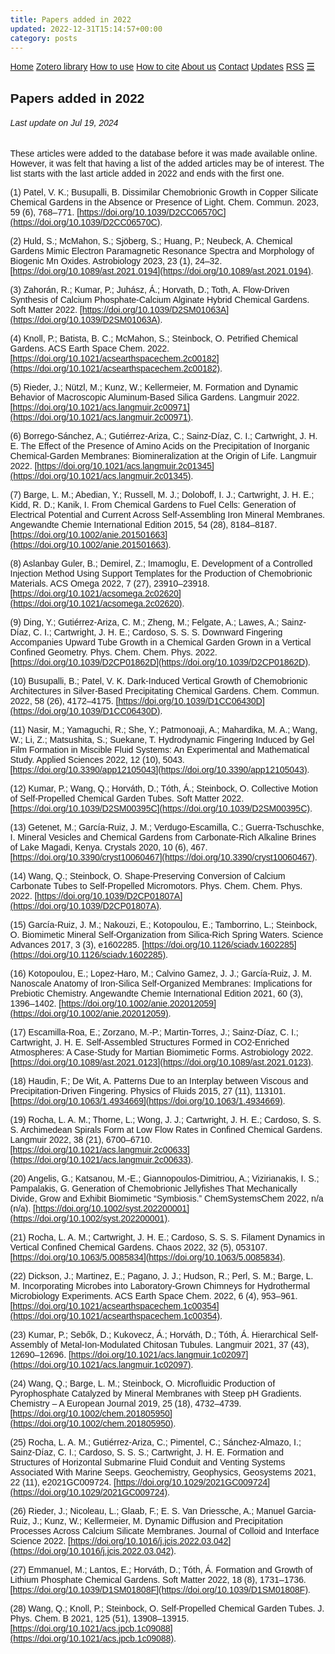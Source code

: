 ```yaml
---
title: Papers added in 2022
updated: 2022-12-31T15:14:57+00:00
category: posts
---
```


<html>
<head>
<meta name="viewport" content="width=device-width, initial-scale=1">
<link rel="stylesheet" href="https://cdnjs.cloudflare.com/ajax/libs/font-awesome/4.7.0/css/font-awesome.min.css">
<style>
body {margin:0;font-family:Arial}

.topnav {
  overflow: hidden;
  background-color: #333;
}

.topnav a {
  float: left;
  display: block;
  color: #f2f2f2;
  text-align: center;
  padding: 14px 16px;
  text-decoration: none;
  font-size: 17px;
}

.active {
  background-color: royalblue;
  color: white;
}

.topnav .icon {
  display: none;
}

.dropdown {
  float: left;
  overflow: hidden;
}

.dropdown .dropbtn {
  font-size: 17px;    
  border: none;
  outline: none;
  color: white;
  padding: 14px 16px;
  background-color: inherit;
  font-family: inherit;
  margin: 0;
}

.dropdown-content {
  display: none;
  position: absolute;
  background-color: #f9f9f9;
  min-width: 160px;
  box-shadow: 0px 8px 16px 0px rgba(0,0,0,0.2);
  z-index: 1;
}

.dropdown-content a {
  float: none;
  color: black;
  padding: 12px 16px;
  text-decoration: none;
  display: block;
  text-align: left;
}

.topnav a:hover, .dropdown:hover .dropbtn {
  background-color: #555;
  color: white;
}

.dropdown-content a:hover {
  background-color: #ddd;
  color: black;
}

.dropdown:hover .dropdown-content {
  display: block;
}

@media screen and (max-width: 600px) {
  .topnav a:not(:first-child), .dropdown .dropbtn {
    display: none;
  }
  .topnav a.icon {
    float: right;
    display: block;
  }
}

@media screen and (max-width: 600px) {
  .topnav.responsive {position: relative;}
  .topnav.responsive .icon {
    position: absolute;
    right: 0;
    top: 0;
  }
  .topnav.responsive a {
    float: none;
    display: block;
    text-align: left;
  }
  .topnav.responsive .dropdown {float: none;}
  .topnav.responsive .dropdown-content {position: relative;}
  .topnav.responsive .dropdown .dropbtn {
    display: block;
    width: 100%;
    text-align: left;
  }
}
</style>
</head>
<body>

<div class="topnav" id="myTopnav">
  <a href="https://cpimentelguerra.com/chemobrionics/">Home</a>
  <a href="https://cpimentelguerra.com/chemobrionics/zotero">Zotero library</a>
  <a href="https://cpimentelguerra.com/chemobrionics/howtouse">How to use</a>
  <a href="https://cpimentelguerra.com/chemobrionics/howtocite">How to cite</a>
  <a href="https://cpimentelguerra.com/chemobrionics/about">About us</a>
  <a href="https://cpimentelguerra.com/#contact">Contact</a>
  <a class="active" href="https://cpimentelguerra.com/chemobrionics/updates">Updates</a>
  <a href="https://cpimentelguerra.com/chemobrionics/feed.xml">RSS</a>
  <a href="javascript:void(0);" style="font-size:15px;" class="icon" onclick="myFunction()">&#9776;</a>
</div>

<script>
function myFunction() {
  var x = document.getElementById("myTopnav");
  if (x.className === "topnav") {
    x.className += " responsive";
  } else {
    x.className = "topnav";
  }
}
</script>

</body>
</html>

## Papers added in 2022
###### Last update on Jul 19, 2024

These articles were added to the database before it was made available online. However, it was felt that having a list of the added articles may be of interest. The list starts with the last article added in 2022 and ends with the first one.

(1) Patel, V. K.; Busupalli, B. Dissimilar Chemobrionic Growth in Copper Silicate Chemical Gardens in the Absence or Presence of Light. Chem. Commun. 2023, 59 (6), 768–771. [https://doi.org/10.1039/D2CC06570C](https://doi.org/10.1039/D2CC06570C).

(2) Huld, S.; McMahon, S.; Sjöberg, S.; Huang, P.; Neubeck, A. Chemical Gardens Mimic Electron Paramagnetic Resonance Spectra and Morphology of Biogenic Mn Oxides. Astrobiology 2023, 23 (1), 24–32. [https://doi.org/10.1089/ast.2021.0194](https://doi.org/10.1089/ast.2021.0194).

(3) Zahorán, R.; Kumar, P.; Juhász, Á.; Horvath, D.; Toth, A. Flow-Driven Synthesis of Calcium Phosphate-Calcium Alginate Hybrid Chemical Gardens. Soft Matter 2022. [https://doi.org/10.1039/D2SM01063A](https://doi.org/10.1039/D2SM01063A).

(4) Knoll, P.; Batista, B. C.; McMahon, S.; Steinbock, O. Petrified Chemical Gardens. ACS Earth Space Chem. 2022. [https://doi.org/10.1021/acsearthspacechem.2c00182](https://doi.org/10.1021/acsearthspacechem.2c00182).

(5) Rieder, J.; Nützl, M.; Kunz, W.; Kellermeier, M. Formation and Dynamic Behavior of Macroscopic Aluminum-Based Silica Gardens. Langmuir 2022. [https://doi.org/10.1021/acs.langmuir.2c00971](https://doi.org/10.1021/acs.langmuir.2c00971).

(6) Borrego-Sánchez, A.; Gutiérrez-Ariza, C.; Sainz-Díaz, C. I.; Cartwright, J. H. E. The Effect of the Presence of Amino Acids on the Precipitation of Inorganic Chemical-Garden Membranes: Biomineralization at the Origin of Life. Langmuir 2022. [https://doi.org/10.1021/acs.langmuir.2c01345](https://doi.org/10.1021/acs.langmuir.2c01345).

(7) Barge, L. M.; Abedian, Y.; Russell, M. J.; Doloboff, I. J.; Cartwright, J. H. E.; Kidd, R. D.; Kanik, I. From Chemical Gardens to Fuel Cells: Generation of Electrical Potential and Current Across Self-Assembling Iron Mineral Membranes. Angewandte Chemie International Edition 2015, 54 (28), 8184–8187. [https://doi.org/10.1002/anie.201501663](https://doi.org/10.1002/anie.201501663).

(8) Aslanbay Guler, B.; Demirel, Z.; Imamoglu, E. Development of a Controlled Injection Method Using Support Templates for the Production of Chemobrionic Materials. ACS Omega 2022, 7 (27), 23910–23918. [https://doi.org/10.1021/acsomega.2c02620](https://doi.org/10.1021/acsomega.2c02620).

(9) Ding, Y.; Gutiérrez-Ariza, C. M.; Zheng, M.; Felgate, A.; Lawes, A.; Sainz-Díaz, C. I.; Cartwright, J. H. E.; Cardoso, S. S. S. Downward Fingering Accompanies Upward Tube Growth in a Chemical Garden Grown in a Vertical Confined Geometry. Phys. Chem. Chem. Phys. 2022. [https://doi.org/10.1039/D2CP01862D](https://doi.org/10.1039/D2CP01862D).

(10) Busupalli, B.; Patel, V. K. Dark-Induced Vertical Growth of Chemobrionic Architectures in Silver-Based Precipitating Chemical Gardens. Chem. Commun. 2022, 58 (26), 4172–4175. [https://doi.org/10.1039/D1CC06430D](https://doi.org/10.1039/D1CC06430D).

(11) Nasir, M.; Yamaguchi, R.; She, Y.; Patmonoaji, A.; Mahardika, M. A.; Wang, W.; Li, Z.; Matsushita, S.; Suekane, T. Hydrodynamic Fingering Induced by Gel Film Formation in Miscible Fluid Systems: An Experimental and Mathematical Study. Applied Sciences 2022, 12 (10), 5043. [https://doi.org/10.3390/app12105043](https://doi.org/10.3390/app12105043).

(12) Kumar, P.; Wang, Q.; Horváth, D.; Tóth, Á.; Steinbock, O. Collective Motion of Self-Propelled Chemical Garden Tubes. Soft Matter 2022. [https://doi.org/10.1039/D2SM00395C](https://doi.org/10.1039/D2SM00395C).

(13) Getenet, M.; García-Ruiz, J. M.; Verdugo-Escamilla, C.; Guerra-Tschuschke, I. Mineral Vesicles and Chemical Gardens from Carbonate-Rich Alkaline Brines of Lake Magadi, Kenya. Crystals 2020, 10 (6), 467. [https://doi.org/10.3390/cryst10060467](https://doi.org/10.3390/cryst10060467).

(14) Wang, Q.; Steinbock, O. Shape-Preserving Conversion of Calcium Carbonate Tubes to Self-Propelled Micromotors. Phys. Chem. Chem. Phys. 2022. [https://doi.org/10.1039/D2CP01807A](https://doi.org/10.1039/D2CP01807A).

(15) García-Ruiz, J. M.; Nakouzi, E.; Kotopoulou, E.; Tamborrino, L.; Steinbock, O. Biomimetic Mineral Self-Organization from Silica-Rich Spring Waters. Science Advances 2017, 3 (3), e1602285. [https://doi.org/10.1126/sciadv.1602285](https://doi.org/10.1126/sciadv.1602285).

(16) Kotopoulou, E.; Lopez-Haro, M.; Calvino Gamez, J. J.; García-Ruiz, J. M. Nanoscale Anatomy of Iron-Silica Self-Organized Membranes: Implications for Prebiotic Chemistry. Angewandte Chemie International Edition 2021, 60 (3), 1396–1402. [https://doi.org/10.1002/anie.202012059](https://doi.org/10.1002/anie.202012059).

(17) Escamilla-Roa, E.; Zorzano, M.-P.; Martin-Torres, J.; Sainz-Díaz, C. I.; Cartwright, J. H. E. Self-Assembled Structures Formed in CO2-Enriched Atmospheres: A Case-Study for Martian Biomimetic Forms. Astrobiology 2022. [https://doi.org/10.1089/ast.2021.0123](https://doi.org/10.1089/ast.2021.0123).

(18) Haudin, F.; De Wit, A. Patterns Due to an Interplay between Viscous and Precipitation-Driven Fingering. Physics of Fluids 2015, 27 (11), 113101. [https://doi.org/10.1063/1.4934669](https://doi.org/10.1063/1.4934669).

(19) Rocha, L. A. M.; Thorne, L.; Wong, J. J.; Cartwright, J. H. E.; Cardoso, S. S. S. Archimedean Spirals Form at Low Flow Rates in Confined Chemical Gardens. Langmuir 2022, 38 (21), 6700–6710. [https://doi.org/10.1021/acs.langmuir.2c00633](https://doi.org/10.1021/acs.langmuir.2c00633).

(20) Angelis, G.; Katsanou, M.-E.; Giannopoulos-Dimitriou, A.; Vizirianakis, I. S.; Pampalakis, G. Generation of Chemobrionic Jellyfishes That Mechanically Divide, Grow and Exhibit Biomimetic “Symbiosis.” ChemSystemsChem 2022, n/a (n/a). [https://doi.org/10.1002/syst.202200001](https://doi.org/10.1002/syst.202200001).

(21) Rocha, L. A. M.; Cartwright, J. H. E.; Cardoso, S. S. S. Filament Dynamics in Vertical Confined Chemical Gardens. Chaos 2022, 32 (5), 053107. [https://doi.org/10.1063/5.0085834](https://doi.org/10.1063/5.0085834).

(22) Dickson, J.; Martinez, E.; Pagano, J. J.; Hudson, R.; Perl, S. M.; Barge, L. M. Incorporating Microbes into Laboratory-Grown Chimneys for Hydrothermal Microbiology Experiments. ACS Earth Space Chem. 2022, 6 (4), 953–961. [https://doi.org/10.1021/acsearthspacechem.1c00354](https://doi.org/10.1021/acsearthspacechem.1c00354).

(23) Kumar, P.; Sebők, D.; Kukovecz, Á.; Horváth, D.; Tóth, Á. Hierarchical Self-Assembly of Metal-Ion-Modulated Chitosan Tubules. Langmuir 2021, 37 (43), 12690–12696. [https://doi.org/10.1021/acs.langmuir.1c02097](https://doi.org/10.1021/acs.langmuir.1c02097).

(24) Wang, Q.; Barge, L. M.; Steinbock, O. Microfluidic Production of Pyrophosphate Catalyzed by Mineral Membranes with Steep pH Gradients. Chemistry – A European Journal 2019, 25 (18), 4732–4739. [https://doi.org/10.1002/chem.201805950](https://doi.org/10.1002/chem.201805950).

(25) Rocha, L. A. M.; Gutiérrez-Ariza, C.; Pimentel, C.; Sánchez-Almazo, I.; Sainz-Díaz, C. I.; Cardoso, S. S. S.; Cartwright, J. H. E. Formation and Structures of Horizontal Submarine Fluid Conduit and Venting Systems Associated With Marine Seeps. Geochemistry, Geophysics, Geosystems 2021, 22 (11), e2021GC009724. [https://doi.org/10.1029/2021GC009724](https://doi.org/10.1029/2021GC009724).

(26) Rieder, J.; Nicoleau, L.; Glaab, F.; E. S. Van Driessche, A.; Manuel Garcia-Ruiz, J.; Kunz, W.; Kellermeier, M. Dynamic Diffusion and Precipitation Processes Across Calcium Silicate Membranes. Journal of Colloid and Interface Science 2022. [https://doi.org/10.1016/j.jcis.2022.03.042](https://doi.org/10.1016/j.jcis.2022.03.042).

(27) Emmanuel, M.; Lantos, E.; Horváth, D.; Tóth, Á. Formation and Growth of Lithium Phosphate Chemical Gardens. Soft Matter 2022, 18 (8), 1731–1736. [https://doi.org/10.1039/D1SM01808F](https://doi.org/10.1039/D1SM01808F).

(28) Wang, Q.; Knoll, P.; Steinbock, O. Self-Propelled Chemical Garden Tubes. J. Phys. Chem. B 2021, 125 (51), 13908–13915. [https://doi.org/10.1021/acs.jpcb.1c09088](https://doi.org/10.1021/acs.jpcb.1c09088).

<script src="https://tinylytics.app/embed/e7zeffP-cdeigWn-stZa.js" defer></script> 
